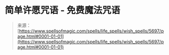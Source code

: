 <!--yml

category: 未分类

date: 2024-06-12 18:40:02

-->

# 简单许愿咒语 - 免费魔法咒语

> 来源：[https://www.spellsofmagic.com/spells/life_spells/wish_spells/5697/page.html#0001-01-01](https://www.spellsofmagic.com/spells/life_spells/wish_spells/5697/page.html#0001-01-01)
